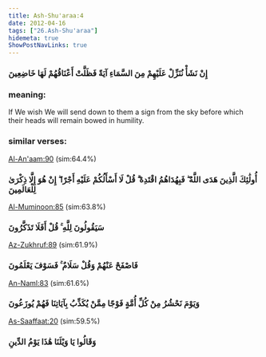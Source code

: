 ```yaml
---
title: Ash-Shu'araa:4
date: 2012-04-16
tags: ["26.Ash-Shu'araa"]
hidemeta: true 
ShowPostNavLinks: true 
---
```

### إِنْ نَشَأْ نُنَزِّلْ عَلَيْهِمْ مِنَ السَّمَاءِ آيَةً فَظَلَّتْ أَعْنَاقُهُمْ لَهَا خَاضِعِينَ
### meaning: 
If We wish We will send down to them a sign from the sky before which their heads will remain bowed in humility.
### similar verses: 

[Al-An'aam:90](/6/90) (sim:64.4%)

### أُولَٰئِكَ الَّذِينَ هَدَى اللَّهُ ۖ فَبِهُدَاهُمُ اقْتَدِهْ ۗ قُلْ لَا أَسْأَلُكُمْ عَلَيْهِ أَجْرًا ۖ إِنْ هُوَ إِلَّا ذِكْرَىٰ لِلْعَالَمِينَ

[Al-Muminoon:85](/23/85) (sim:63.8%)

### سَيَقُولُونَ لِلَّهِ ۚ قُلْ أَفَلَا تَذَكَّرُونَ

[Az-Zukhruf:89](/43/89) (sim:61.9%)

### فَاصْفَحْ عَنْهُمْ وَقُلْ سَلَامٌ ۚ فَسَوْفَ يَعْلَمُونَ

[An-Naml:83](/27/83) (sim:61.6%)

### وَيَوْمَ نَحْشُرُ مِنْ كُلِّ أُمَّةٍ فَوْجًا مِمَّنْ يُكَذِّبُ بِآيَاتِنَا فَهُمْ يُوزَعُونَ

[As-Saaffaat:20](/37/20) (sim:59.5%)

### وَقَالُوا يَا وَيْلَنَا هَٰذَا يَوْمُ الدِّينِ
